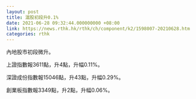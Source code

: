 ```yaml
---
layout: post
title: 滬股初段升0.1%
date: 2021-06-28 09:32:44.000000000 +08:00
link: https://news.rthk.hk/rthk/ch/component/k2/1598007-20210628.htm
categories: rthk
---
```


內地股市初段微升。

上證指數報3611點，升4點，升幅0.11%。

深證成份指數報15046點，升43點，升幅0.29%。

創業板指數報3349點，升2點，升幅0.06%。
